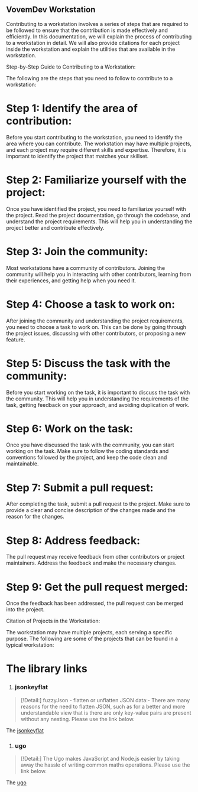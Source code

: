 ## VovemDev Workstation

Contributing to a workstation involves a series of steps that are required to be followed to ensure that the contribution is made effectively and efficiently. In this documentation, we will explain the process of contributing to a workstation in detail. We will also provide citations for each project inside the workstation and explain the utilities that are available in the workstation.

Step-by-Step Guide to Contributing to a Workstation:

The following are the steps that you need to follow to contribute to a workstation:

# Step 1: Identify the area of contribution:
Before you start contributing to the workstation, you need to identify the area where you can contribute. The workstation may have multiple projects, and each project may require different skills and expertise. Therefore, it is important to identify the project that matches your skillset.

# Step 2: Familiarize yourself with the project:
Once you have identified the project, you need to familiarize yourself with the project. Read the project documentation, go through the codebase, and understand the project requirements. This will help you in understanding the project better and contribute effectively.

# Step 3: Join the community:
Most workstations have a community of contributors. Joining the community will help you in interacting with other contributors, learning from their experiences, and getting help when you need it.

# Step 4: Choose a task to work on:
After joining the community and understanding the project requirements, you need to choose a task to work on. This can be done by going through the project issues, discussing with other contributors, or proposing a new feature.

# Step 5: Discuss the task with the community:
Before you start working on the task, it is important to discuss the task with the community. This will help you in understanding the requirements of the task, getting feedback on your approach, and avoiding duplication of work.

# Step 6: Work on the task:
Once you have discussed the task with the community, you can start working on the task. Make sure to follow the coding standards and conventions followed by the project, and keep the code clean and maintainable.

# Step 7: Submit a pull request:
After completing the task, submit a pull request to the project. Make sure to provide a clear and concise description of the changes made and the reason for the changes.

# Step 8: Address feedback:
The pull request may receive feedback from other contributors or project maintainers. Address the feedback and make the necessary changes.

# Step 9: Get the pull request merged:
Once the feedback has been addressed, the pull request can be merged into the project.

Citation of Projects in the Workstation:

The workstation may have multiple projects, each serving a specific purpose. The following are some of the projects that can be found in a typical workstation:

# The library links

1. ### jsonkeyflat

>[!Detail:] fuzzyJson - flatten or unflatten JSON data:- There are many reasons for the need to flatten JSON, such as for a better and more understandable view that is there are only key-value pairs are present without any nesting. Please use the link below.

The [jsonkeyflat](https://github.com/vovemdev/jsonkeyflat)

1. ### ugo

>[!Detail:] The Ugo makes JavaScript and Node.js easier by taking away the hassle of writing common maths operations. Please use the link below.

The [ugo](https://github.com/vovemdev/ugo)


